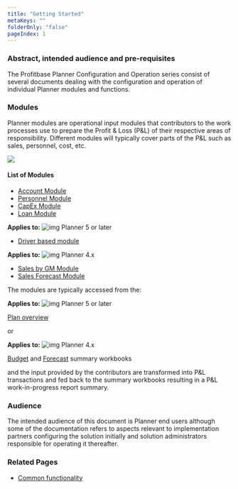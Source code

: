 ```yaml
---
title: "Getting Started"
metaKeys: ""
folderOnly: "false"
pageIndex: 1
---
```


### Abstract, intended audience and pre-requisites
The Profitbase Planner Configuration and Operation series consist of several documents dealing with the configuration and operation of individual Planner modules and functions.
<br/>

### Modules
Planner modules are operational input modules that contributors to the work processes use to prepare the Profit & Loss (P&L) of their respective areas of responsibility. Different modules will typically cover parts of the P&L such as sales, personnel, cost, etc.

![](https://profitbasedocs.blob.core.windows.net/plannerimages/getting-started-modules.jpg)
<br/>

#### List of Modules
- [Account Module](modules/account.md)
- [Personnel Module](modules/personnel.md)
- [CapEx Module](workbooks/financial-planning/capex.md)
- [Loan Module](workbooks/financial-planning/loan.md)

**Applies to:** ![img](https://profitbasedocs.blob.core.windows.net/icons/yes-icon.png) Planner 5 or later

- [Driver based module](modules/driver-based.md)

**Applies to:** ![img](https://profitbasedocs.blob.core.windows.net/icons/yes-icon.png) Planner 4.x

- [Sales by GM Module](modules/sales-gm)
- [Sales Forecast Module](modules/sales-forecast.md)

The modules are typically accessed from the:

**Applies to:** ![img](https://profitbasedocs.blob.core.windows.net/icons/yes-icon.png) Planner 5 or later

[Plan overview](workbooks/financial-planning/plan-overview.md)<br/>

or<br/>

**Applies to:** ![img](https://profitbasedocs.blob.core.windows.net/icons/yes-icon.png) Planner 4.x

[Budget](workbooks/financial-planning/budget.md) and [Forecast](workbooks/financial-planning/forecast.md) summary workbooks

and the input provided by the contributors are transformed into P&L transactions and fed back to the summary workbooks resulting in a P&L work-in-progress report summary.
<br/>

### Audience
The intended audience of this document is Planner end users although some of the documentation refers to aspects relevant to implementation partners configuring the solution initially and solution administrators responsible for operating it thereafter.
<br/>

### Related Pages
-  [Common functionality](getting-started/common-functionality.md)
